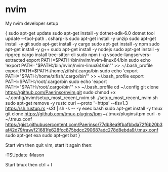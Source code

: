# nvim
My nvim developer setup

{
sudo apt-get update
sudo apt-get install -y dotnet-sdk-6.0
dotnet tool update --tool-path . csharp-ls
sudo apt-get install -y unzip
sudo apt-get install -y git
sudo apt-get install -y cargo
sudo apt-get install -y npm
sudo apt-get install -y g++
sudo apt-get install -y nodejs
sudo apt-get install -y ripgrep
cargo install tree-sitter-cli
sudo npm i -g vscode-langservers-extracted
export PATH=$PATH:/bin/nvim/nvim-linux64/bin
sudo echo 'export PATH="$PATH:/bin/nvim/nvim-linux64/bin"' >> ~/.bash_profile
export PATH=$PATH:/home/zifish/.cargo/bin
sudo echo 'export PATH="$PATH:/home/zifish/.cargo/bin"' >> ~/.bash_profile
export PATH=$PATH:/root/.cargo/bin
sudo echo 'export PATH="$PATH:/root/.cargo/bin"' >> ~/.bash_profile
cd ~/.config
git clone https://github.com/Paerinso/nvim.git
sudo chmod +x ~/.config/nvim/setup_most_recent_nvim.sh
./setup_most_recent_nvim.sh
sudo apt-get remove -y rustc
curl --proto '=https' --tlsv1.3 https://sh.rustup.rs -sSf | sh -s -- -y
exec bash
sudo apt-get install -y tmux
git clone https://github.com/tmux-plugins/tpm ~/.tmux/plugins/tpm
curl -o ~/.tmux.conf https://gist.githubusercontent.com/Paerinso/77db8ea9fbafbbda72f6b20b3af42d79/raw/f21681fe628fcc875bdcc290687adc278d8ebda9/.tmux.conf
sudo apt-get exa
sudo apt-get bat
}

Start vim then quit vim, start it again then:

:TSUpdate
:Mason

Start tmux then ctrl + I

